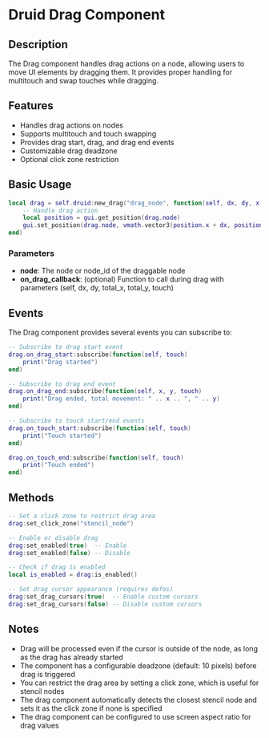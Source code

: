 # Druid Drag Component

## Description

The Drag component handles drag actions on a node, allowing users to move UI elements by dragging them. It provides proper handling for multitouch and swap touches while dragging.

## Features

- Handles drag actions on nodes
- Supports multitouch and touch swapping
- Provides drag start, drag, and drag end events
- Customizable drag deadzone
- Optional click zone restriction

## Basic Usage

```lua
local drag = self.druid:new_drag("drag_node", function(self, dx, dy, x, y, touch)
    -- Handle drag action
    local position = gui.get_position(drag.node)
    gui.set_position(drag.node, vmath.vector3(position.x + dx, position.y + dy, position.z))
end)
```

### Parameters

- **node**: The node or node_id of the draggable node
- **on_drag_callback**: (optional) Function to call during drag with parameters (self, dx, dy, total_x, total_y, touch)

## Events

The Drag component provides several events you can subscribe to:

```lua
-- Subscribe to drag start event
drag.on_drag_start:subscribe(function(self, touch)
    print("Drag started")
end)

-- Subscribe to drag end event
drag.on_drag_end:subscribe(function(self, x, y, touch)
    print("Drag ended, total movement: " .. x .. ", " .. y)
end)

-- Subscribe to touch start/end events
drag.on_touch_start:subscribe(function(self, touch)
    print("Touch started")
end)

drag.on_touch_end:subscribe(function(self, touch)
    print("Touch ended")
end)
```

## Methods

```lua
-- Set a click zone to restrict drag area
drag:set_click_zone("stencil_node")

-- Enable or disable drag
drag:set_enabled(true)  -- Enable
drag:set_enabled(false) -- Disable

-- Check if drag is enabled
local is_enabled = drag:is_enabled()

-- Set drag cursor appearance (requires defos)
drag:set_drag_cursors(true)  -- Enable custom cursors
drag:set_drag_cursors(false) -- Disable custom cursors
```

## Notes

- Drag will be processed even if the cursor is outside of the node, as long as the drag has already started
- The component has a configurable deadzone (default: 10 pixels) before drag is triggered
- You can restrict the drag area by setting a click zone, which is useful for stencil nodes
- The drag component automatically detects the closest stencil node and sets it as the click zone if none is specified
- The drag component can be configured to use screen aspect ratio for drag values
